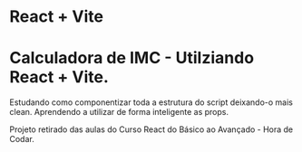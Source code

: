 # React + Vite


# Calculadora de IMC - Utilziando React + Vite.

Estudando como componentizar toda a estrutura do script deixando-o mais clean. 
Aprendendo a utilizar de forma inteligente as props.

Projeto retirado das aulas do Curso React do Básico ao Avançado - Hora de Codar.
